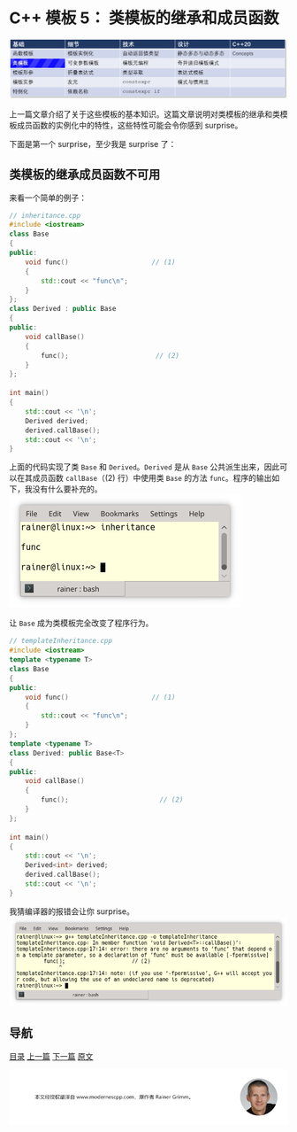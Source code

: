 # C++ 模板 5： 类模板的继承和成员函数

![类模板](img/类模板.png)

上一篇文章介绍了关于这些模板的基本知识。这篇文章说明对类模板的继承和类模板成员函数的实例化中的特性，这些特性可能会令你感到 surprise。

下面是第一个 surprise，至少我是 surprise 了：

## 类模板的继承成员函数不可用

来看一个简单的例子：

```C++
// inheritance.cpp
#include <iostream>
class Base
{
public:
    void func()                     // (1)
    {                    
        std::cout << "func\n";
    }
};
class Derived : public Base
{
public:
    void callBase()
    {
        func();                      // (2)
    }
};

int main()
{
    std::cout << '\n';
    Derived derived;
    derived.callBase();              
    std::cout << '\n';
}
```

上面的代码实现了类 `Base` 和 `Derived`。`Derived` 是从 `Base` 公共派生出来，因此可以在其成员函数 `callBase`（(2) 行）中使用类 `Base` 的方法 `func`。程序的输出如下，我没有什么要补充的。![inheritance](img/inheritance.png) 

让 `Base` 成为类模板完全改变了程序行为。

```C++
// templateInheritance.cpp
#include <iostream>
template <typename T>
class Base
{
public:
    void func()            			// (1)
    {                    
        std::cout << "func\n";
    }
};
template <typename T>
class Derived: public Base<T>
{
public:
    void callBase()
    {
        func();                       // (2)
    }
};

int main()
{
    std::cout << '\n';
    Derived<int> derived;
    derived.callBase();              
    std::cout << '\n';
}
```

我猜编译器的报错会让你 surprise。 ![templateInheritance1](img/templateInheritance1.png) 

## 导航

[目录](https://github.com/yqZhang4480/TranslateBlogs/blob/master/CPP_Templates/目录.md)	[上一篇](https://github.com/yqZhang4480/TranslateBlogs/blob/master/CPP_Templates/模板4.md)	[下一篇](https://github.com/yqZhang4480/TranslateBlogs/blob/master/CPP_Templates/模板6.md)	[原文](http://www.modernescpp.com/index.php/surprise-included-inheritance-and-member-functions-of-class-templates)

![](./img/tail.png)